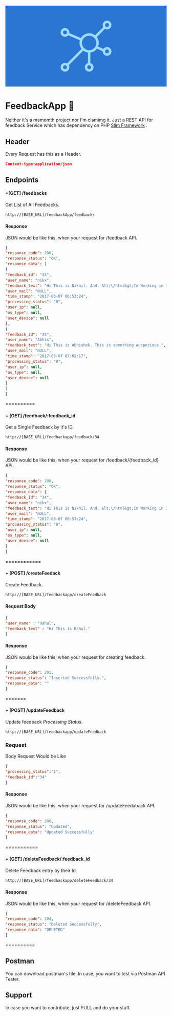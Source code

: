 
![Image of FeedbackApp](https://github.com/greenSyntax/feedbackApp-PHP/blob/master/rest_api.png)


FeedbackApp :rocket:
=======
Neither it's a mamomth project nor I'm clamimg it. Just a REST API for feedback Service which has dependency on PHP [Slim Framework](https://www.slimframework.com/) .

## Header 
Every Request has this as a Header.
```json
Content-type:application/json
```

## Endpoints
#### +[GET] /feedbacks

Get List of All Feedbacks. 

```html
http://[BASE_URL]/feedbackApp/feedbacks
```
#### Response
JSON would be like this, when your request for /feedback API.

```json
{
"response_code": 200,
"response_status": "OK",
"response_data": [
{
"feedback_id": "34",
"user_name": "nikx",
"feedback_text": "Hi This is Nikhil. And, &lt;\/html&gt;Im Working in InnovationM",
"user_mail": "NULL",
"time_stamp": "2017-03-07 06:53:24",
"processing_status": "0",
"user_ip": null,
"os_type": null,
"user_device": null
},
{
"feedback_id": "35",
"user_name": "Abhix",
"feedback_text": "Hi This is Abhishek. This is something auspecious.",
"user_mail": "NULL",
"time_stamp": "2017-03-07 07:02:17",
"processing_status": "0",
"user_ip": null,
"os_type": null,
"user_device": null
}
]
}
```
==========

#### + [GET] /feedback/:feedback_id

Get a Single Feedback by it's ID. 

```html
http://[BASE_URL]/feedbackapp/feedback/34
```
#### Response
JSON would be like this, when your request for /feedback/{feedback_id} API.

```json
{
"response_code": 200,
"response_status": "OK",
"response_data": {
"feedback_id": "34",
"user_name": "nikx",
"feedback_text": "Hi This is Nikhil. And, &lt;\/html&gt;Im Working in InnovationM",
"user_mail": "NULL",
"time_stamp": "2017-03-07 06:53:24",
"processing_status": "0",
"user_ip": null,
"os_type": null,
"user_device": null
}
}
```
============

#### + [POST] /createFeedack

Create Feedback.  

```html
http://[BASE_URL]/feedbackapp/createFeedback
```
#### Request Body

```json
{
"user_name" : "Rahul",
"feedback_text" : "Hi This is Rahul."
}
```


#### Response
JSON would be like this, when your request for creating feedback.

```json
{
"response_code": 201,
"response_status": "Inserted Successfully.",
"response_data": ""
}
```

=======

#### + [POST] /updateFeedback

Update feedback *Processing Status*.

```html
http://[BASE_URL]/feedbackapp/updateFeedback
```
### Request
Body Request Would be Like

```json
{
"processing_status":"1",
"feedback_id":"34"
}
```

#### Response
JSON would be like this, when your request for /updateFeedaback API.

```json
{
"response_code": 200,
"response_status": "Updated",
"response_data": "Updated Successfully"
}	
```

===========

#### + [GET] /deleteFeedback/:feedback_id

Delete Feedback entry by their Id.

```html
http://[BASE_URL]/feedbackapp/deleteFeedback/34
```

#### Response
JSON would be like this, when your request for /deleteFeedback API.

```json
{
"response_code": 204,
"response_status": "Deleted Successfully",
"response_data": "DELETED"
}	
```

==========

## Postman
You can download postman's file. In case, you want to test via Postman API Tester.

## Support
In case you want to contribute, just PULL and do your stuff.

